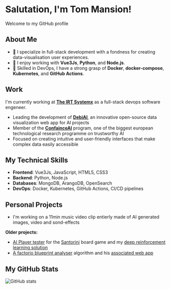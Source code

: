 # Salutation, I'm Tom Mansion!
Welcome to my GitHub profile

## About Me
- 🌟 I specialize in full-stack development with a fondness for creating data-visualisation user experiences.
- 🔧 I enjoy working with **Vue3Js**, **Python**, and **Node.js**.
- 🚀 Skilled in DevOps, I have a strong grasp of **Docker**, **docker-compose**, **Kubernetes**, and **GitHub Actions**.

## Work
I'm currently working at **[The IRT Systemx](https://www.irt-systemx.fr/en)** as a full-stack devops software engeneer.

- Leading the development of **[DebiAI](https://debiai.irt-systemx.fr/)**, an innovative open-source data visualization web app for AI projects
- Member of the **[ConfainceAI](https://www.confiance.ai/en/)** program, one of the biggest european technological research programme on trustworthy AI
- Focused on creating intuitive and user-friendly interfaces that make complex data easily accessible

## My Technical Skills
- **Frontend**: Vue3Js, JavaScript, HTML5, CSS3
- **Backend**: Python, Node.js
- **Databases**: MongoDB, ArangoDB, OpenSearch
- **DevOps**: Docker, Kubernetes, GitHub Actions, CI/CD pipelines

## Personal Projects

- I'm working on a 11min music video clip entierly made of AI generated images, video and sond-effects

**Older projects:**
- [AI Player tester](https://github.com/Tomansion/SantorinAI) for the [Santorini](https://boardgamegeek.com/boardgame/194655/santorini) board game and my [deep reinforcement learning solution](https://github.com/Tomansion/ToManTorinAI)
- [A factorio blueprint analyser](https://github.com/Tomansion/factorio_blueprint_analyser) algorithm and his [associated web app](https://github.com/Tomansion/factorio_blueprint_analyser_app)

## My GitHub Stats
![GitHub stats](https://github-readme-stats.vercel.app/api?username=tomansion&show_icons=true)
